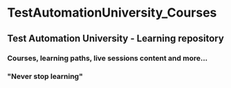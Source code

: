 # TestAutomationUniversity_Courses
## Test Automation University - Learning repository
### Courses, learning paths, live sessions content and more...
### "Never stop learning"
